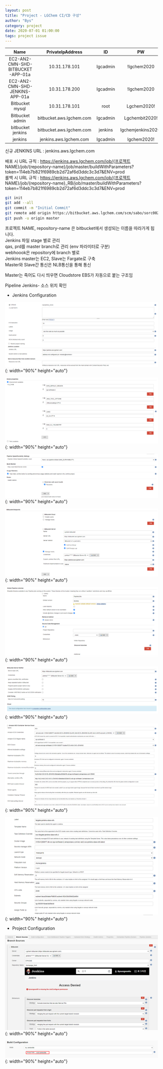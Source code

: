```yaml
---
layout: post
title: "Project - LGChem CI/CD 구성"
author: "Bys"
category: project
date: 2020-07-01 01:00:00
tags: project issue
---
```



| Name | PrivateIpAddress | ID | PW |
|:-:|:-:|:-:|:-:|
| EC2-AN2-CMN-SHD-BITBUCKET-APP-01a | 10.31.178.101 | lgcadmin | !lgchem2020 |
| EC2-AN2-CMN-SHD-JENKINS-APP-01a | 10.31.178.200 | lgcadmin | !lgchem2020 |
| Bitbucket mysql | 10.31.178.101 | root | Lgchem2020! |
| Bitbucket admin | bitbucket.aws.lgchem.com | lgcadmin | Lgchembit2020! |
| bitbucket jenkins | bitbucket.aws.lgchem.com | jenkins | lgchemjenkins2020! |
| jenkins | jenkins.aws.lgchem.com | lgcadmin | lgchem2020! |


신규 JENKINS URL : jenkins.aws.lgchem.com  

배포 시 URL 규칙 : https://jenkins.aws.lgchem.com/job/{프로젝트 NAME}/job/{repository-name}/job/master/buildWithParameters?token=114eb7b821f6989cb2d72af6d3ddc3c3d7&ENV=prod  
롤백 시 URL 규칙 : https://jenkins.aws.lgchem.com/job/{프로젝트 NAME}/job/{repository-name}_RB/job/master/buildWithParameters?token=114eb7b821f6989cb2d72af6d3ddc3c3d7&ENV=prod  

```bash
git init 
git add --all 
git commit -m "Initial Commit" 
git remote add origin https://bitbucket.aws.lgchem.com/scm/sabo/sorc002.git 
git push -u origin master 
```


프로젝트 NAME, repository-name 은 bitbucket에서 생성되는 이름을 따라가게 됩니다.  
Jenkins 파일 stage 별로 관리  
qas, prd를 master branch로 관리 (env 파라미터로 구분)  
webhoook은 repository에 branch 별로  
Jenkins master는 EC2, Slave는 Fargate로 구축  
Master와 Slave간 통신은 NLB통신을 통해 통신  

Master는 죽어도 다시 띄우면 Cloudstore EBS가 자동으로 붙는 구조임  

Pipeline Jenkins- 소스 위치 확인  

- Jenkins Configuration 

![lgchem03](/assets/it/project/lgchem/lgchem03.png){: width="90%" height="auto"}  

![lgchem04](/assets/it/project/lgchem/lgchem04.png){: width="90%" height="auto"}  

![lgchem05](/assets/it/project/lgchem/lgchem05.png){: width="90%" height="auto"}  

![lgchem06](/assets/it/project/lgchem/lgchem06.png){: width="90%" height="auto"}  

![lgchem07](/assets/it/project/lgchem/lgchem07.png){: width="90%" height="auto"}  

![lgchem08](/assets/it/project/lgchem/lgchem08.png){: width="90%" height="auto"}  

![lgchem09](/assets/it/project/lgchem/lgchem09.png){: width="90%" height="auto"}  

![lgchem11](/assets/it/project/lgchem/lgchem11.png){: width="90%" height="auto"}  


- Project Configuration  

![lgchem12](/assets/it/project/lgchem/lgchem12.png){: width="90%" height="auto"}  

![lgchem13](/assets/it/project/lgchem/lgchem13.png){: width="90%" height="auto"}  


